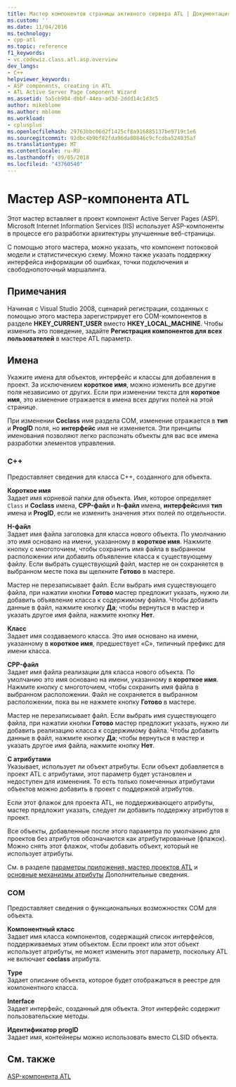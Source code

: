 ```yaml
---
title: Мастер компонентов страницы активного сервера ATL | Документация Майкрософт
ms.custom: ''
ms.date: 11/04/2016
ms.technology:
- cpp-atl
ms.topic: reference
f1_keywords:
- vc.codewiz.class.atl.asp.overview
dev_langs:
- C++
helpviewer_keywords:
- ASP components, creating in ATL
- ATL Active Server Page Component Wizard
ms.assetid: 5a5cb904-dbbf-44ea-ad3d-2ddd14c1d3c5
author: mikeblome
ms.author: mblome
ms.workload:
- cplusplus
ms.openlocfilehash: 29763bbc06d2f1425cf8a916885137be9719c1e6
ms.sourcegitcommit: 92dbc4b9bf82fda96da80846c9cfcdba524035af
ms.translationtype: MT
ms.contentlocale: ru-RU
ms.lasthandoff: 09/05/2018
ms.locfileid: "43760540"
---
```

# <a name="atl-active-server-page-component-wizard"></a>Мастер ASP-компонента ATL

Этот мастер вставляет в проект компонент Active Server Pages (ASP). Microsoft Internet Information Services (IIS) использует ASP-компоненты в процессе его разработки архитектуры улучшенные веб-страницы.

С помощью этого мастера, можно указать, что компонент потоковой модели и статистическую схему. Можно также указать поддержку интерфейса информации об ошибках, точки подключения и свободнопоточный маршалинга.

## <a name="remarks"></a>Примечания

Начиная с Visual Studio 2008, сценарий регистрации, созданных с помощью этого мастера зарегистрирует его COM-компонентов в разделе **HKEY_CURRENT_USER** вместо **HKEY_LOCAL_MACHINE**. Чтобы изменить это поведение, задайте **Регистрация компонентов для всех пользователей** в мастере ATL параметр.

## <a name="names"></a>Имена

Укажите имена для объектов, интерфейс и классы для добавления в проект. За исключением **короткое имя**, можно изменить все другие поля независимо от других. Если при изменении текста для **короткое имя**, это изменение отражается в имена всех других полей на этой странице.

При изменении **Coclass** имя раздела COM, изменение отражается в **тип** и **ProgID** поля, но **интерфейс** имя не изменяется. Эти принципы именования позволяют легко распознать объекты для вас все имена разработки элементов управления.

### <a name="c"></a>C++

Предоставляет сведения для класса C++, созданного для объекта.

**Короткое имя**  
Задает имя корневой папки для объекта. Имя, которое определяет `Class` и **Coclass** имена, **CPP-файл** и **h-файл** имена, **интерфейс**имя **тип** имена и **ProgID**, если не изменить значения этих полей по отдельности.

**H-файл**  
Задает имя файла заголовка для класса нового объекта. По умолчанию это имя основано на имени, указанному в **короткое имя**. Нажмите кнопку с многоточием, чтобы сохранить имя файла в выбранном расположении или добавить объявление класса к существующему файлу. Если выбрать существующий файл, мастер не он сохраняется в выбранном месте пока вы щелкните **Готово** в мастере.

Мастер не перезаписывает файл. Если выбрать имя существующего файла, при нажатии кнопки **Готово** мастер предложит указать, нужно ли добавить объявление класса к содержимому файла. Чтобы добавить данные в файл, нажмите кнопку **Да**; чтобы вернуться в мастер и указать другое имя файла, нажмите кнопку **Нет**.

**Класс**  
Задает имя создаваемого класса. Это имя основано на имени, указанному в **короткое имя**, предшествует «C», типичный префикс для имени класса.

**CPP-файл**  
Задает имя файла реализации для класса нового объекта. По умолчанию это имя основано на имени, указанному в **короткое имя**. Нажмите кнопку с многоточием, чтобы сохранить имя файла в выбранном расположении. Файл не сохраняется в выбранном расположении, пока вы не нажмете кнопку **Готово** в мастере.

Мастер не перезаписывает файл. Если выбрать имя существующего файла, при нажатии кнопки **Готово** мастер предложит указать, нужно ли добавить реализацию класса к содержимому файла. Чтобы добавить данные в файл, нажмите кнопку **Да**; чтобы вернуться в мастер и указать другое имя файла, нажмите кнопку **Нет**.

**С атрибутами**  
Указывает, использует ли объект атрибуты. Если объект добавляется в проект ATL с атрибутами, этот параметр будет установлен и недоступен для изменения. То есть только помеченных атрибутами объектов можно добавить в проект с поддержкой атрибутов.

Если этот флажок для проекта ATL, не поддерживающего атрибуты, мастер предложит указать, следует ли добавить поддержку атрибутов в проект.

Все объекты, добавленные после этого параметра по умолчанию для проектов без атрибутов обозначаются как атрибутированные (флажок). Можно снять этот флажок, чтобы добавить объект, который не использует атрибуты.

См. в разделе [параметры приложения, мастер проектов ATL](../../atl/reference/application-settings-atl-project-wizard.md) и [основные механизмы атрибуты](../../windows/basic-mechanics-of-attributes.md) Дополнительные сведения.

### <a name="com"></a>COM

Предоставляет сведения о функциональных возможностях COM для объекта.

**Компонентный класс**  
Задает имя класса компонентов, содержащий список интерфейсов, поддерживаемых этим объектом. Если проект или этот объект использует атрибуты, не может изменить этот параметр, поскольку ATL не включает **coclass** атрибута.

**Type**  
Задает описание объекта, которое будет отображаться в реестре для компонентного класса.

**Interface**  
Задает интерфейс, созданный для объекта. Этот интерфейс содержит пользовательские методы.

**Идентификатор progID**  
Задает имя, контейнеры можно использовать вместо CLSID объекта.

## <a name="see-also"></a>См. также

[ASP-компонента ATL](../../atl/reference/adding-an-atl-active-server-page-component.md)

